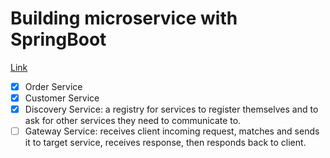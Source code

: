 # Building microservice with SpringBoot

[Link](https://blog.scottlogic.com/2019/10/31/building-microservices-with-spring-boot.html)

- [x] Order Service
- [x] Customer Service
- [x] Discovery Service: a registry for services to register themselves
and to ask for other services they need to communicate to.
- [ ] Gateway Service: receives client incoming request, matches and sends it to target service,
    receives response, then responds back to client.
